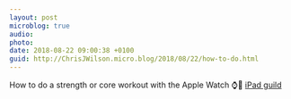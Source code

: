 ```yaml
---
layout: post
microblog: true
audio: 
photo: 
date: 2018-08-22 09:00:38 +0100
guid: http://ChrisJWilson.micro.blog/2018/08/22/how-to-do.html
---
```

How to do a strength or core workout with the Apple Watch ⌚️💪 [iPad guild](http://ipadguild.com/how-to-do-a-strength-or-core-workout-on-the-apple-watch/)
